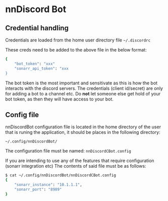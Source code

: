 # nnDiscord Bot

## Credential handling

Credentials are loaded from the home user directory file `~/.discordrc`

These creds need to be added to the above file in the below format:

```bash
{
    "bot_token": "xxx"
    "sonarr_api_token": "xxx
}
```

The bot token is the most important and sensitivate as this is how the bot interacts with the discord servers.  The 
credentials (client id/secret) are only for adding a bot to a channel etc.  Do **not** let someone else get hold of 
your bot token, as then they will have access to your bot.


## Config file

nnDiscordBot configuration file is located in the home directory of the user that is runing the application, it should 
be places in the following directory:

`~/.config/nnDiscordBot/`

The configuration file must be named: `nnDiscordCBot.config`

If you are intending to use any of the features that require configuration (sonarr integration etc) The contents of said 
file must be as follows:

```bash
$ cat ~/.config/nnDiscordBot/nnDiscordCBot.config 
{
	"sonarr_instance": "10.1.1.1",
	"sonarr_port": "8989"
}
```